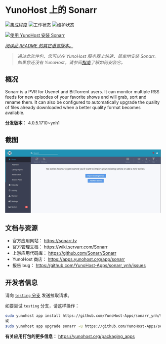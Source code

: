 <!--
注意：此 README 由 <https://github.com/YunoHost/apps/tree/master/tools/readme_generator> 自动生成
请勿手动编辑。
-->

# YunoHost 上的 Sonarr

[![集成程度](https://dash.yunohost.org/integration/sonarr.svg)](https://dash.yunohost.org/appci/app/sonarr) ![工作状态](https://ci-apps.yunohost.org/ci/badges/sonarr.status.svg) ![维护状态](https://ci-apps.yunohost.org/ci/badges/sonarr.maintain.svg)

[![使用 YunoHost 安装 Sonarr](https://install-app.yunohost.org/install-with-yunohost.svg)](https://install-app.yunohost.org/?app=sonarr)

*[阅读此 README 的其它语言版本。](./ALL_README.md)*

> *通过此软件包，您可以在 YunoHost 服务器上快速、简单地安装 Sonarr。*  
> *如果您还没有 YunoHost，请参阅[指南](https://yunohost.org/install)了解如何安装它。*

## 概况

Sonarr is a PVR for Usenet and BitTorrent users. It can monitor multiple RSS feeds for new episodes of your favorite shows and will grab, sort and rename them. It can also be configured to automatically upgrade the quality of files already downloaded when a better quality format becomes available.


**分发版本：** 4.0.5.1710~ynh1

## 截图

![Sonarr 的截图](./doc/screenshots/screenshot.jpg)

## 文档与资源

- 官方应用网站： <https://sonarr.tv>
- 官方管理文档： <https://wiki.servarr.com/Sonarr>
- 上游应用代码库： <https://github.com/Sonarr/Sonarr>
- YunoHost 商店： <https://apps.yunohost.org/app/sonarr>
- 报告 bug： <https://github.com/YunoHost-Apps/sonarr_ynh/issues>

## 开发者信息

请向 [`testing` 分支](https://github.com/YunoHost-Apps/sonarr_ynh/tree/testing) 发送拉取请求。

如要尝试 `testing` 分支，请这样操作：

```bash
sudo yunohost app install https://github.com/YunoHost-Apps/sonarr_ynh/tree/testing --debug
或
sudo yunohost app upgrade sonarr -u https://github.com/YunoHost-Apps/sonarr_ynh/tree/testing --debug
```

**有关应用打包的更多信息：** <https://yunohost.org/packaging_apps>
